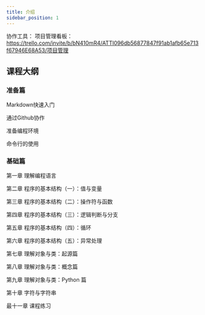 ```yaml
---
title: 介绍
sidebar_position: 1
---
```

协作工具：
项目管理看板：
https://trello.com/invite/b/bN410mR4/ATTI096db56877847f91ab1afb65e713f67946E68A53/项目管理

## 课程大纲
### 准备篇
Markdown快速入门

通过Github协作

准备编程环境

命令行的使用

### 基础篇
第一章 理解编程语言

第二章 程序的基本结构（一）：值与变量

第三章 程序的基本结构（二）：操作符与函数

第四章 程序的基本结构（三）：逻辑判断与分支

第五章 程序的基本结构（四）：循环

第六章 程序的基本结构（五）：异常处理

第七章 理解对象与类：起源篇

第八章 理解对象与类：概念篇

第九章 理解对象与类：Python 篇

第十章 字符与字符串

最十一章 课程练习

